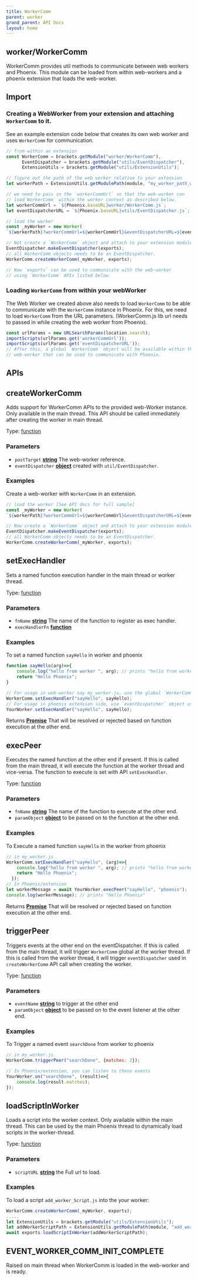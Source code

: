 ```yaml
---
title: WorkerComm
parent: worker
grand_parent: API Docs
layout: home
---
```

<!-- Generated by documentation.js. Update this documentation by updating the source code. -->

## worker/WorkerComm

WorkerComm provides util methods to communicate between web workers and Phoenix.
This module can be loaded from within web-workers and a phoenix extension that loads the web-worker.

## Import

### Creating a WebWorker from your extension and attaching `WorkerComm` to it.

See an example extension code below that creates its own web worker and uses `WorkerComm` for communication.

```js
// from within an extension
const WorkerComm = brackets.getModule("worker/WorkerComm"),
      EventDispatcher = brackets.getModule("utils/EventDispatcher"),
      ExtensionUtils = brackets.getModule("utils/ExtensionUtils");

// figure out the path of the web worker relative to your extension
let workerPath = ExtensionUtils.getModulePath(module, "my_worker_path_within_extension.js")

// we need to pass in the `workerCommUrl` so that the web-worker can
// load`WorkerComm` within the worker context as described below.
let workerCommUrl = `${Phoenix.baseURL}worker/WorkerComm.js`;
let eventDispatcherURL = `${Phoenix.baseURL}utils/EventDispatcher.js`;

// load the worker
const _myWorker = new Worker(
`${workerPath}?workerCommUrl=${workerCommUrl}&eventDispatcherURL=${eventDispatcherURL}`);

// Not create a `WorkerComm` object and attach to your extension module exports.
EventDispatcher.makeEventDispatcher(exports);
// all WorkerComm objects needs to be an EventDispatcher.
WorkerComm.createWorkerComm(_myWorker, exports);

// Now `exports` can be used to communicate with the web-worker
// using `WorkerComm` APIs listed below.
```

### Loading `WorkerComm` from within your webWorker

The Web Worker we created above also needs to load `WorkerComm` to be able to communicate with the `WorkerComm`
instance in Phoenix. For this, we need to load `WorkerComm` from the URL parameters.
(WorkerComm.js lib url needs to passed in while creating the web worker from Phoenix).

```js
const urlParams = new URLSearchParams(location.search);
importScripts(urlParams.get('workerCommUrl'));
importScripts(urlParams.get('eventDispatcherURL'));
// After this, a global `WorkerComm` object will be available within the
// web-worker that can be used to communicate with Phoenix.
```

## APIs

## createWorkerComm

Adds support for WorkerComm APIs to the provided web-Worker instance. Only available in the main thread.
This API should be called immediately after creating the worker in main thread.

Type: [function][1]

### Parameters

*   `postTarget` **[string][2]** The web-worker reference.
*   `eventDispatcher` **[object][3]** created with `util/EventDispatcher`.

### Examples

Create a web-worker with `WorkerComm` in an extension.

```javascript
// load the worker [See API docs for full sample]
const _myWorker = new Worker(
`${workerPath}?workerCommUrl=${workerCommUrl}&eventDispatcherURL=${eventDispatcherURL}`);

// Now create a `WorkerComm` object and attach to your extension module exports.
EventDispatcher.makeEventDispatcher(exports);
// all WorkerComm objects needs to be an EventDispatcher.
WorkerComm.createWorkerComm(_myWorker, exports);
```

## setExecHandler

Sets a named function execution handler in the main thread or worker thread.

Type: [function][1]

### Parameters

*   `fnName` **[string][2]** The name of the function to register as exec handler.
*   `execHandlerFn` **[function][1]** 

### Examples

To set a named function `sayHello` in worker and phoenix

```javascript
function sayHello(arg)=>{
    console.log("hello from worker ", arg); // prints "hello from worker phoenix"
    return "Hello Phoenix";
}

// For usage in web-worker say my_worker.js, use the global `WorkerComm` object.
WorkerComm.setExecHandler("sayHello", sayHello);
// For usage in phoenix extension side, use `eventDispatcher` object used with `createWorkerComm`.
YourWorker.setExecHandler("sayHello", sayHello);
```

Returns **[Promise][4]** That will be resolved or rejected based on function execution at the other end.

## execPeer

Executes the named function at the other end if present. If this is called from the main thread, it will
execute the function at the worker thread and vice-versa. The function to execute
is set with API `setExecHandler`.

Type: [function][1]

### Parameters

*   `fnName` **[string][2]** The name of the function to execute at the other end.
*   `paramObject` **[object][3]** to be passed on to the function at the other end.

### Examples

To Execute a named function `sayHello` in the worker from phoenix

```javascript
// in my_worker.js
WorkerComm.setExecHandler("sayHello", (arg)=>{
    console.log("hello from worker ", arg); // prints "hello from worker phoenix"
    return "Hello Phoenix";
  });
// In Phoenix/extension
let workerMessage = await YourWorker.execPeer("sayHello", "phoenix");
console.log(workerMessage); // prints "Hello Phoenix"
```

Returns **[Promise][4]** That will be resolved or rejected based on function execution at the other end.

## triggerPeer

Triggers events at the other end on the eventDispatcher. If this is called from the main thread, it will
trigger `WorkerComm` global at the worker thread. If this is called from the worker thread, it will
trigger `eventDispatcher` used in `createWorkerComm` API call when creating the worker.

Type: [function][1]

### Parameters

*   `eventName` **[string][2]** to trigger at the other end
*   `paramObject` **[object][3]** to be passed on to the event listener at the other end.

### Examples

To Trigger a named event `searchDone` from worker to phoenix

```javascript
// in my_worker.js
WorkerComm.triggerPeer("searchDone", {matches: 2});

// In Phoenix/extension, you can listen to these events
YourWorker.on("searchDone", (result)=>{
    console.log(result.matches);
});
```

## loadScriptInWorker

Loads a script into the worker context. Only available within the main thread. This can be used
by the main Phoenix thread to dynamically load scripts in the worker-thread.

Type: [function][1]

### Parameters

*   `scriptURL` **[string][2]** the Full url to load.

### Examples

To load a script `add_worker_Script.js` into the your worker:

```javascript
WorkerComm.createWorkerComm(_myWorker, exports);
.....
let ExtensionUtils = brackets.getModule("utils/ExtensionUtils");
let addWorkerScriptPath = ExtensionUtils.getModulePath(module, "add_worker_Script.js")
await exports.loadScriptInWorker(addWorkerScriptPath);
```

## EVENT_WORKER_COMM_INIT_COMPLETE

Raised on main thread when WorkerComm is loaded in the web-worker and is ready.

[1]: https://developer.mozilla.org/docs/Web/JavaScript/Reference/Statements/function

[2]: https://developer.mozilla.org/docs/Web/JavaScript/Reference/Global_Objects/String

[3]: https://developer.mozilla.org/docs/Web/JavaScript/Reference/Global_Objects/Object

[4]: https://developer.mozilla.org/docs/Web/JavaScript/Reference/Global_Objects/Promise
